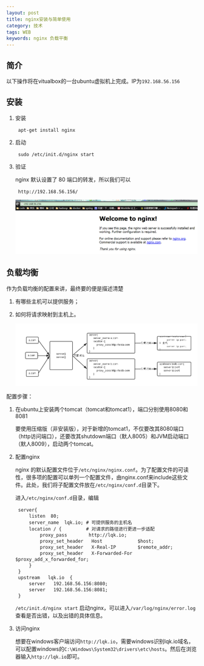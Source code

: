 ```yaml
---
layout: post
title: nginx安装与简单使用
category: 技术
tags: WEB
keywords: nginx 负载平衡
---
```


## 简介 

以下操作将在vitualbox的一台ubuntu虚拟机上完成。IP为`192.168.56.156`

## 安装 ##


1. 安装
 
        apt-get install nginx
 
2. 启动
 
        sudo /etc/init.d/nginx start
 
3. 验证

    nginx 默认设置了 80 端口的转发，所以我们可以
 
        http://192.168.56.156/
    
    ![Alt text](/public/upload/nginx.png)

## 负载均衡 ##

作为负载均衡的配置来讲，最终要的便是描述清楚

1. 有哪些主机可以提供服务；
2. 如何将请求映射到主机上。

    ![Alt text](/public/upload/nginx_forward.png)


配置步骤：

1. 在ubuntu上安装两个tomcat（tomcat和tomcat1），端口分别使用8080和8081
    
    要使用压缩版（非安装版），对于新增的tomcat1，不仅要改其8080端口（http访问端口），还要改其shutdown端口（默人8005）和JVM启动端口（默人8009），启动两个tomcat。

2. 配置nginx

    nginx 的默认配置文件位于`/etc/nginx/nginx.conf`。为了配置文件的可读性，很多项的配置可以单列一个配置文件，由nginx.conf来include这些文件。此处，我们将子配置文件放在`/etc/nginx/conf.d`目录下。

    进入`/etc/nginx/conf.d`目录，编辑

        server{    
        	listen  80;
        	server_name  lqk.io; # 可提供服务的主机名
        	location / {         # 对请求的路径进行更进一步适配
        		proxy_pass        http://lqk.io;
        		proxy_set_header   Host             $host;
        		proxy_set_header   X-Real-IP        $remote_addr;
        		proxy_set_header   X-Forwarded-For  $proxy_add_x_forwarded_for;
        	}
        }
        upstream   lqk.io  {
        	server   192.168.56.156:8080;
        	server   192.168.56.156:8081;
        }

    `/etc/init.d/nginx start` 启动nginx，可以进入`/var/log/nginx/error.log`查看是否出错，以及出错的具体信息。

3. 访问nginx

    想要在windows客户端访问`http://lqk.io`，需要windows识别lqk.io域名，可以配置windows的`C:\Windows\System32\drivers\etc\hosts`。然后在浏览器输入`http://lqk.io`即可。